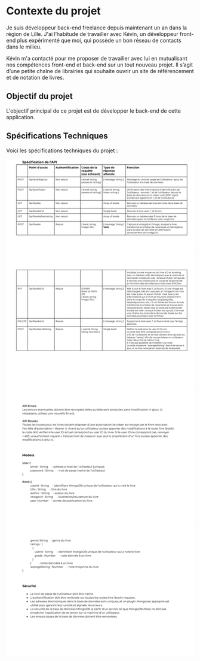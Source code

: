 # Contexte du projet 

Je suis développeur back-end freelance depuis maintenant un an dans la région de Lille. J'ai l’habitude de travailler avec Kévin, un développeur front-end plus expérimenté que moi, qui possède un bon réseau de contacts dans le milieu.

Kévin m'a contacté pour me proposer de travailler avec lui en mutualisant nos compétences front-end et back-end sur un tout nouveau projet. Il s’agit d’une petite chaîne de librairies qui souhaite ouvrir un site de référencement et de notation de livres.

## Objectif du projet

L'objectif principal de ce projet est de développer le back-end de cette application.

## Spécifications Techniques

Voici les spécifications techniques du projet :

![Spécification techniques](./doc/images/tableaup1.png)
![Spécification techniques](./doc/images/tableaup2.png)
![Spécification techniques](./doc/images/tableaup3.png)
![Spécification techniques](./doc/images/tableaup4.png)